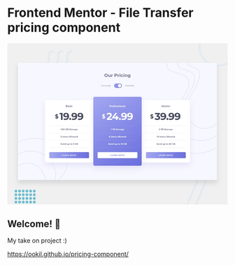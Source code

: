 # Frontend Mentor - File Transfer pricing component

![Design preview for the File Transfer pricing component coding challenge](./design/desktop-preview.jpg)

## Welcome! 👋

My take on project :)

https://ookil.github.io/pricing-component/
